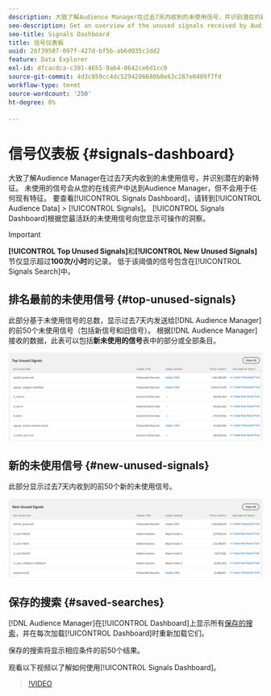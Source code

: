 ```yaml
---
description: 大致了解Audience Manager在过去7天内收到的未使用信号，并识别潜在的新特征。 未使用的信号会从您的在线资产中达到Audience Manager，但不会用于任何现有特征。 要查看信号仪表板，请转到受众数据>信号。 信号仪表板会根据您最活跃的未使用信号向您显示可操作的洞察。
seo-description: Get an overview of the unused signals received by Audience Manager in the past 7 days and identify potential new traits. Unused signals reach Audience Manager from your online properties, but are not used in any of your existing traits. To view the Signals Dashboard, go to Audience Data > Signals. The Signals Dashboard shows you actionable insights based on your most active unused signals.
seo-title: Signals Dashboard
title: 信号仪表板
uuid: 26f39507-097f-427d-bf5b-ab6d035c1dd2
feature: Data Explorer
exl-id: dfcacdca-c301-4655-9ab4-0642ce6d1cc0
source-git-commit: 4d3c859cc4dc5294286680b0e63c287e0409f7fd
workflow-type: tm+mt
source-wordcount: '250'
ht-degree: 0%

---
```


# 信号仪表板 {#signals-dashboard}

大致了解Audience Manager在过去7天内收到的未使用信号，并识别潜在的新特征。 未使用的信号会从您的在线资产中达到Audience Manager，但不会用于任何现有特征。 要查看[!UICONTROL Signals Dashboard]，请转到[!UICONTROL Audience Data] > [!UICONTROL Signals]。 [!UICONTROL Signals Dashboard]根据您最活跃的未使用信号向您显示可操作的洞察。

>[!IMPORTANT]
>
>**[!UICONTROL Top Unused Signals]**&#x200B;和&#x200B;**[!UICONTROL New Unused Signals]**&#x200B;节仅显示超过&#x200B;**100次/小时**&#x200B;的记录。 低于该阈值的信号包含在[!UICONTROL Signals Search]中。

## 排名最前的未使用信号 {#top-unused-signals}

此部分基于未使用信号的总数，显示过去7天内发送给[!DNL Audience Manager]的前50个未使用信号（包括新信号和旧信号）。 根据[!DNL Audience Manager]接收的数据，此表可以包括&#x200B;**新未使用的信号**&#x200B;表中的部分或全部条目。

![](assets/signals-top-unused.png)

## 新的未使用信号 {#new-unused-signals}

此部分显示过去7天内收到的前50个新的未使用信号。

![](assets/signals-new-unused.png)

## 保存的搜索 {#saved-searches}

[!DNL Audience Manager]在[!UICONTROL Dashboard]上显示所有[保存的搜索](../../features/data-explorer/data-explorer-signals-search/data-explorer-save-search.md)，并在每次加载[!UICONTROL Dashboard]时重新加载它们。

保存的搜索将显示相应条件的前50个结果。

观看以下视频以了解如何使用[!UICONTROL Signals Dashboard]。
>[!VIDEO](https://video.tv.adobe.com/v/327525?captions=chi_hans)
